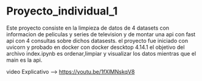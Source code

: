# Proyecto_individual_1

Este proyecto consiste en la limpieza de datos de 4 datasets con informacion de peliculas y series de television y de montar una api con fast api con 4 consultas sobre dichos datasests.
el proyecto fue iniciado con uvicorn y probado en docker con docker descktop 4.14.1
el objetivo del archivo index.ipynb es ordenar,limpiar y visualizar los datos mientras que el main es la api.

video Explicativo --> https://youtu.be/1fXlMNskqV8
